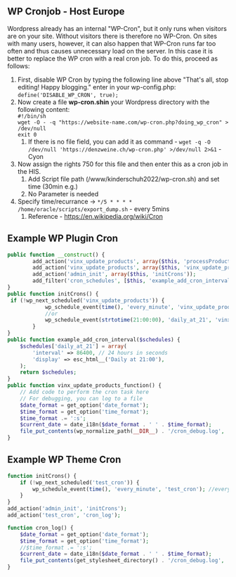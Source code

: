 ## WP Cronjob - Host Europe
Wordpress already has an internal "WP-Cron", but it only runs when visitors are on your site. Without visitors there is therefore no WP-Cron. On sites with many users, however, it can also happen that WP-Cron runs far too often and thus causes unnecessary load on the server. In this case it is better to replace the WP cron with a real cron job. To do this, proceed as follows:
1. First, disable WP Cron by typing the following line above "That's all, stop editing! Happy blogging." enter in your wp-config.php: `define('DISABLE_WP_CRON', true);`
2. Now create a file **wp-cron.shin** your Wordpress directory with the following content: \
`#!/bin/sh`\
`wget -O - -q "https://website-name.com/wp-cron.php?doing_wp_cron" > /dev/null`\
`exit 0`
    1. If there is no file field, you can add it as command - `wget -q -O /dev/null 'https://denzweine.ch/wp-cron.php' >/dev/null 2>&1` - Cyon
4. Now assign the rights 750 for this file and then enter this as a cron job in the HIS.
    1. Add Script file path (/www/kinderschuh2022/wp-cron.sh) and set time (30min e.g.)
    2. No Parameter is needed
5. Specify time/recurrance -> `*/5 * * * * /home/oracle/scripts/export_dump.sh` - every 5mins
    1. Reference - https://en.wikipedia.org/wiki/Cron
## Example WP Plugin Cron
```php
public function __construct() {
        add_action('vinx_update_products', array($this, 'processProduct'));
        add_action('vinx_update_products', array($this, 'vinx_update_products_function'));
        add_action('admin_init', array($this, 'initCrons'));
        add_filter('cron_schedules', [$this, 'example_add_cron_interval']);
}
public function initCrons() {
 if (!wp_next_scheduled('vinx_update_products')) {
            wp_schedule_event(time(), 'every_minute', 'vinx_update_products'); //every min
            //or
            wp_schedule_event(strtotime(21:00:00), 'daily_at_21', 'vinx_update_products'); //daily at 21
        }
}
public function example_add_cron_interval($schedules) {
    $schedules['daily_at_21'] = array(
        'interval' => 86400, // 24 hours in seconds
        'display' => esc_html__('Daily at 21:00'),
    );      
    return $schedules;
}
public function vinx_update_products_function() {
    // Add code to perform the cron task here
    // For debugging, you can log to a file
    $date_format = get_option('date_format');
    $time_format = get_option('time_format');
    $time_format .= ':s';
    $current_date = date_i18n($date_format . ' ' . $time_format);
    file_put_contents(wp_normalize_path(__DIR__) . '/cron_debug.log', 'Process Products Cron ran at: ' . $current_date . "\n", FILE_APPEND);
}
```
## Example WP Theme Cron
```php
function initCrons() {
	if (!wp_next_scheduled('test_cron')) {
		wp_schedule_event(time(), 'every_minute', 'test_cron'); //every min
	}
}
add_action('admin_init', 'initCrons');
add_action('test_cron', 'cron_log');

function cron_log() {
	$date_format = get_option('date_format');
	$time_format = get_option('time_format');
	//$time_format .= ':s';
	$current_date = date_i18n($date_format . ' ' . $time_format);
	file_put_contents(get_stylesheet_directory() . '/cron_debug.log', 'Cron executed at: ' . $current_date . "\n", FILE_APPEND);
}
```
